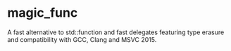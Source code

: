 # magic_func
A fast alternative to std::function and fast delegates featuring type erasure and compatibility with GCC, Clang and MSVC 2015.
